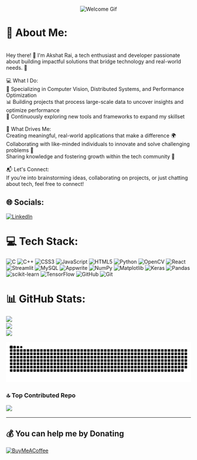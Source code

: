 <p align="center">
  <img src="https://your-gif-url-here.gif" alt="Welcome Gif" width="600">
</p>

# 💫 About Me:
<br>Hey there! 👋 I'm Akshat Rai, a tech enthusiast and developer passionate about building impactful solutions that bridge technology and real-world needs. 🚀<br><br>💻 What I Do:<br>🤖 Specializing in Computer Vision, Distributed Systems, and Performance Optimization<br>📊 Building projects that process large-scale data to uncover insights and optimize performance<br>🌱 Continuously exploring new tools and frameworks to expand my skillset<br><br>🎯 What Drives Me:<br>Creating meaningful, real-world applications that make a difference 🌍<br>Collaborating with like-minded individuals to innovate and solve challenging problems 🤝<br>Sharing knowledge and fostering growth within the tech community 🌟<br><br>📬 Let's Connect:<br>If you’re into brainstorming ideas, collaborating on projects, or just chatting about tech, feel free to connect!


## 🌐 Socials:
[![LinkedIn](https://img.shields.io/badge/LinkedIn-%230077B5.svg?logo=linkedin&logoColor=white)](https://linkedin.com/in/https://www.linkedin.com/in/akshat-rai-87ab23294/) 

# 💻 Tech Stack:
![C](https://img.shields.io/badge/c-%2300599C.svg?style=flat-square&logo=c&logoColor=white) ![C++](https://img.shields.io/badge/c++-%2300599C.svg?style=flat-square&logo=c%2B%2B&logoColor=white) ![CSS3](https://img.shields.io/badge/css3-%231572B6.svg?style=flat-square&logo=css3&logoColor=white) ![JavaScript](https://img.shields.io/badge/javascript-%23323330.svg?style=flat-square&logo=javascript&logoColor=%23F7DF1E) ![HTML5](https://img.shields.io/badge/html5-%23E34F26.svg?style=flat-square&logo=html5&logoColor=white) ![Python](https://img.shields.io/badge/python-3670A0?style=flat-square&logo=python&logoColor=ffdd54) ![OpenCV](https://img.shields.io/badge/opencv-%23white.svg?style=flat-square&logo=opencv&logoColor=white) ![React](https://img.shields.io/badge/react-%2320232a.svg?style=flat-square&logo=react&logoColor=%2361DAFB) ![Streamlit](https://img.shields.io/badge/Streamlit-%23FE4B4B.svg?style=flat-square&logo=streamlit&logoColor=white) ![MySQL](https://img.shields.io/badge/mysql-4479A1.svg?style=flat-square&logo=mysql&logoColor=white) ![Appwrite](https://img.shields.io/badge/Appwrite-%23FD366E.svg?style=flat-square&logo=appwrite&logoColor=white) ![NumPy](https://img.shields.io/badge/numpy-%23013243.svg?style=flat-square&logo=numpy&logoColor=white) ![Matplotlib](https://img.shields.io/badge/Matplotlib-%23ffffff.svg?style=flat-square&logo=Matplotlib&logoColor=black) ![Keras](https://img.shields.io/badge/Keras-%23D00000.svg?style=flat-square&logo=Keras&logoColor=white) ![Pandas](https://img.shields.io/badge/pandas-%23150458.svg?style=flat-square&logo=pandas&logoColor=white) ![scikit-learn](https://img.shields.io/badge/scikit--learn-%23F7931E.svg?style=flat-square&logo=scikit-learn&logoColor=white) ![TensorFlow](https://img.shields.io/badge/TensorFlow-%23FF6F00.svg?style=flat-square&logo=TensorFlow&logoColor=white) ![GitHub](https://img.shields.io/badge/github-%23121011.svg?style=flat-square&logo=github&logoColor=white) ![Git](https://img.shields.io/badge/git-%23F05033.svg?style=flat-square&logo=git&logoColor=white)
# 📊 GitHub Stats:
![](https://github-readme-stats.vercel.app/api?username=Akshat-Raii&theme=dark&hide_border=false&include_all_commits=true&count_private=true)<br/>
![](https://github-readme-streak-stats.herokuapp.com/?user=Akshat-Raii&theme=dark&hide_border=false)<br/>
![](https://github-readme-stats.vercel.app/api/top-langs/?username=Akshat-Raii&theme=dark&hide_border=false&include_all_commits=true&count_private=true&layout=compact)

<picture>
  <source media="(prefers-color-scheme: dark)" srcset="https://raw.githubusercontent.com/Akshat-Raii/Akshat-Raii/output/github-snake-dark.svg" />
  <source media="(prefers-color-scheme: light)" srcset="https://raw.githubusercontent.com/Akshat-Raii/Akshat-Raii/output/github-snake.svg" />
  <img alt="github-snake" src="https://raw.githubusercontent.com/Akshat-Raii/Akshat-Raii/output/github-snake.svg" />
</picture>

### 🔝 Top Contributed Repo
![](https://github-contributor-stats.vercel.app/api?username=Akshat-Raii&limit=5&theme=dark&combine_all_yearly_contributions=true)

<!-- Proudly created with GPRM ( https://gprm.itsvg.in ) -->
---
## 💰 You can help me by Donating
[![BuyMeACoffee](https://img.shields.io/badge/Buy%20Me%20a%20Coffee-ffdd00?style=for-the-badge&logo=buy-me-a-coffee&logoColor=black)](https://buymeacoffee.com/https://buymeacoffee.com/akshat.raii) 

  
